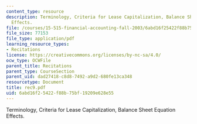 ```yaml
---
content_type: resource
description: Terminology, Criteria for Lease Capitalization, Balance Sheet Equation
  Effects.
file: /courses/15-515-financial-accounting-fall-2003/6abd16f25422f88b75bf19209e628e55_rec9.pdf
file_size: 77153
file_type: application/pdf
learning_resource_types:
- Recitations
license: https://creativecommons.org/licenses/by-nc-sa/4.0/
ocw_type: OCWFile
parent_title: Recitations
parent_type: CourseSection
parent_uid: dad27418-c8d8-7492-a9d2-680fe13ca348
resourcetype: Document
title: rec9.pdf
uid: 6abd16f2-5422-f88b-75bf-19209e628e55
---
```

Terminology, Criteria for Lease Capitalization, Balance Sheet Equation Effects.